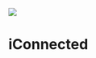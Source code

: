 
<p align="left">
    <img src="https://img.shields.io/badge/Swift-5.0-orange.svg" />
</p>


# iConnected


